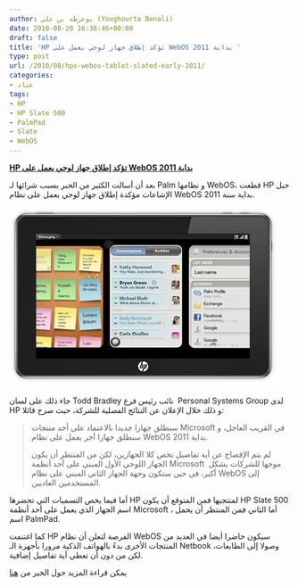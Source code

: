 ```yaml
---
author: يوغرطة بن علي (Youghourta Benali)
date: 2010-08-20 16:38:46+00:00
draft: false
title: 'HP تؤكد إطلاق جهاز لوحي يعمل على WebOS بداية 2011 '
type: post
url: /2010/08/hps-webos-tablet-slated-early-2011/
categories:
- عتاد
tags:
- HP
- HP Slate 500
- PalmPad
- Slate
- WebOS
---
```


**[HP تؤكد إطلاق جهاز لوحي يعمل على WebOS بداية 2011](https://www.it-scoop.com/2010/08/hps-webos-tablet-slated-early-2011)**


بعد أن أسالت الكثير من الحبر بسبب شرائها لـ Palm و نظامها WebOS، قطعت HP حبل الإشاعات مؤكدة إطلاق جهاز لوحي يعمل على نظام WebOS بداية سنة 2011.

[![](hp-slate-webos.png)
](https://www.it-scoop.com/2010/08/hps-webos-tablet-slated-early-2011)

جاء ذلك على لسان Todd Bradley نائب رئيس فرع  Personal Systems Group لدى HP و ذلك خلال الإعلان عن النتائج الفصلية للشركة، حيث صرح قائلا:


<blockquote>سنطلق جهازا جديدا بالاعتماد على أحد منتجات Microsoft في القريب العاجل، و سنطلق جهازا آخر يعمل على نظام WebOS بداية 2011.

لم يتم الإفصاح عن أية تفاصيل تخص كلا الجهازين، لكن من المنتظر أن يكون الجهاز اللوحي الأول المبني على أحد أنظمة Microsoft  موجها للشركات بشكل أكبر، في حين ستكون وجهة الجهاز الثاني المبني على نظام WebOS إلى المستخدمين العاديين.</blockquote>


أما فيما يخص التسميات التي تحضرها HP لمنتجيها فمن المتوقع أن يكون HP Slate 500 اسم الجهاز الذي يعمل على أحد أنظمة Microsoft ، أما الثاني فمن المنتظر أن يحمل اسم PalmPad.

كما اغتنمت HP الفرصة لتعلن أن نظام WebOS سيكون حاضرا أيضا في العديد من المنتجات الأخرى بدءً بالهواتف الذكية مرورا بأجهزة الـ Netbook وصولا إلى الطابعات، لكن من دون أن تعطي أية تفاصيل إضافية.

يمكن قراءة المزيد حول الخبر من [هنا](http://www.infoworld.com/d/mobilize/hps-webos-tablet-slated-early-2011-610)
